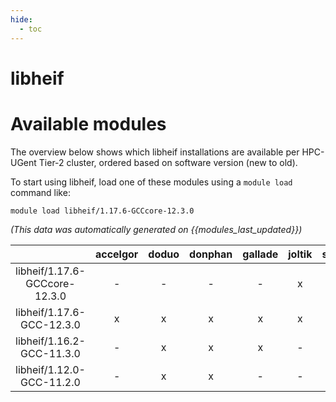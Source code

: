 ```yaml
---
hide:
  - toc
---
```


libheif
=======

# Available modules


The overview below shows which libheif installations are available per HPC-UGent Tier-2 cluster, ordered based on software version (new to old).

To start using libheif, load one of these modules using a `module load` command like:

```shell
module load libheif/1.17.6-GCCcore-12.3.0
```

*(This data was automatically generated on {{modules_last_updated}})*  

| |accelgor|doduo|donphan|gallade|joltik|shinx|skitty|
| :---: | :---: | :---: | :---: | :---: | :---: | :---: | :---: |
|libheif/1.17.6-GCCcore-12.3.0|-|-|-|-|x|x|-|
|libheif/1.17.6-GCC-12.3.0|x|x|x|x|x|x|x|
|libheif/1.16.2-GCC-11.3.0|-|x|x|x|-|-|-|
|libheif/1.12.0-GCC-11.2.0|-|x|x|-|-|-|-|
